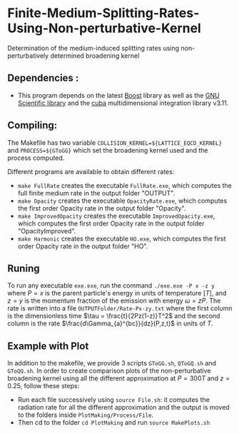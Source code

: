 # Finite-Medium-Splitting-Rates-Using-Non-perturbative-Kernel
Determination of the medium-induced splitting rates using non-perturbatively determined broadening kernel

## Dependencies :
- This program depends on the latest [Boost](https://www.boost.org/) library as well as the [GNU Scientific library](https://www.gnu.org/software/gsl/) and the [cuba](http://www.feynarts.de/) multidimensional integration library v3.11.

## Compiling: 
The Makefile has two variable `COLLISION_KERNEL=${LATTICE_EQCD_KERNEL}` and `PROCESS=${GToGG}` which set the broadening kernel used and the process computed. 

Different programs are available to obtain different rates: 
- `make FullRate` creates the executable `FullRate.exe`, which computes the full finite medium rate in the output folder "OUTPUT".
- `make Opacity` creates the executable `OpacityRate.exe`, which computes the first order Opacity rate in the output folder "Opacity". 
- `make ImprovedOpacity` creates the executable `ImprovedOpacity.exe`, which computes the first order Opacity rate in the output folder "OpacityImproved". 
- `make Harmonic` creates the executable `HO.exe`, which computes the first order Opacity rate in the output folder "HO". 


## Runing 

To run any executable `exe.exe`, run the command `./exe.exe -P x -z y` where $P=x$ is the parent particle's energy in units of temperature $[T]$, and $z=y$ is the momentum fraction of the emission with energy $\omega= zP$. 
The rate is written into a file `OUTPUTFolder/Rate-Px-zy.txt` where the first column is the dimensionless time $\tau = \frac{t}{2Pz(1-z)}T^2$ and the second column is the rate $\frac{d\Gamma_{a}^{bc}}{dz}(P,z,t)$ in units of $T$. 


## Example with Plot
In addition to the makefile, we provide 3 scripts `GToGG.sh`, `QToGQ.sh` and `GToQQ.sh`. In order to create comparison plots of the non-perturbative broadening kernel using all the different approximation at $P=300T$ and $z=0.25$, follow these steps:

- Run each file successively using `source File.sh`: it computes the radiation rate for all the different approximation and the output is moved to the folders inside `PlotMaking/Process/File`. 
- Then cd to the folder `cd PlotMaking` and run `source MakePlots.sh`
